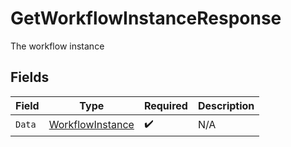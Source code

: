 # GetWorkflowInstanceResponse

The workflow instance


## Fields

| Field                                                       | Type                                                        | Required                                                    | Description                                                 |
| ----------------------------------------------------------- | ----------------------------------------------------------- | ----------------------------------------------------------- | ----------------------------------------------------------- |
| `Data`                                                      | [WorkflowInstance](../../models/shared/workflowinstance.md) | :heavy_check_mark:                                          | N/A                                                         |